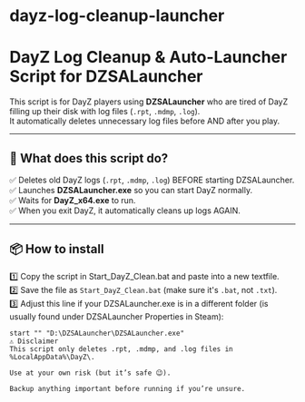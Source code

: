 # dayz-log-cleanup-launcher
# DayZ Log Cleanup & Auto-Launcher Script for DZSALauncher

This script is for DayZ players using **DZSALauncher** who are tired of DayZ filling up their disk with log files (`.rpt`, `.mdmp`, `.log`).  
It automatically deletes unnecessary log files before AND after you play.

---

## 🔧 What does this script do?
✅ Deletes old DayZ logs (`.rpt`, `.mdmp`, `.log`) BEFORE starting DZSALauncher.  
✅ Launches **DZSALauncher.exe** so you can start DayZ normally.  
✅ Waits for **DayZ_x64.exe** to run.  
✅ When you exit DayZ, it automatically cleans up logs AGAIN.

---

## 📦 How to install
1️⃣ Copy the script in Start_DayZ_Clean.bat and paste into a new textfile.  
2️⃣ Save the file as `Start_DayZ_Clean.bat` (make sure it's `.bat`, not `.txt`).  
3️⃣ Adjust this line if your DZSALauncher.exe is in a different folder (is usually found under DZSALauncher Properties in Steam):
```batch
start "" "D:\DZSALauncher\DZSALauncher.exe"
⚠️ Disclaimer
This script only deletes .rpt, .mdmp, and .log files in %LocalAppData%\DayZ\.

Use at your own risk (but it’s safe 😉).

Backup anything important before running if you’re unsure.
